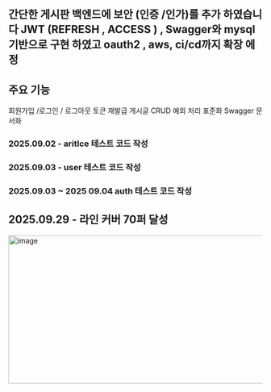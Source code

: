 ## 간단한 게시판 백엔드에 보안 (인증 /인가)를 추가 하였습니다 JWT (REFRESH , ACCESS ) , Swagger와 mysql 기반으로 구현 하였고 oauth2 , aws, ci/cd까지 확장 에정 

## 주요 기능 
회원가입 /로그인 / 로그아웃
토큰 재발급 
게시글 CRUD
예외 처리 표준화
Swagger 문서화 

### 2025.09.02  - aritlce 테스트 코드 작성 
### 2025.09.03 - user 테스트 코드 작성 
### 2025.09.03 ~ 2025 09.04   auth 테스트 코드 작성
## 2025.09.29 - 라인 커버 70퍼 달성 

<img width="1152" height="294" alt="image" src="https://github.com/user-attachments/assets/a3b44577-6928-4355-ba94-6099385743c6" />
